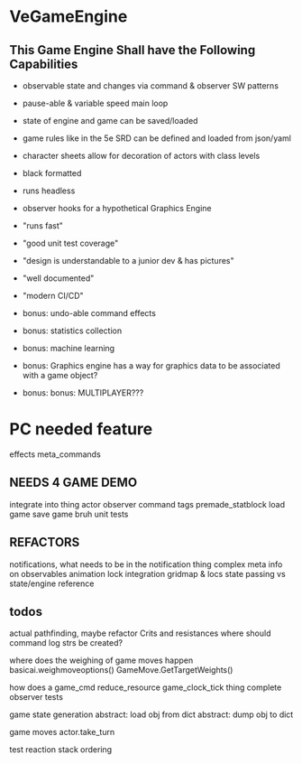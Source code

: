 # VeGameEngine

## This Game Engine Shall have the Following Capabilities
* observable state and changes via command & observer SW patterns
* pause-able & variable speed main loop 
* state of engine and game can be saved/loaded
* game rules like in the 5e SRD can be defined and loaded from json/yaml
* character sheets allow for decoration of actors with class levels
* black formatted
* runs headless
* observer hooks for a hypothetical Graphics Engine
* "runs fast"
* "good unit test coverage"
* "design is understandable to a junior dev & has pictures"
* "well documented"
* "modern CI/CD"

* bonus: undo-able command effects
* bonus: statistics collection
* bonus: machine learning
* bonus: Graphics engine has a way for graphics data to be associated with a game object?
* bonus: bonus: MULTIPLAYER???


# PC needed feature
effects
meta_commands

## NEEDS 4 GAME DEMO
integrate into thing
    actor observer
    command tags
premade_statblock
load game
save game
bruh unit tests

## REFACTORS
notifications, what needs to be in the notification thing
complex meta info on observables
animation lock integration
gridmap & locs
state passing vs state/engine reference


## todos
actual pathfinding, maybe refactor
Crits and resistances
where should command log strs be created?

where does the weighing of game moves happen
    basicai.weighmoveoptions()
    GameMove.GetTargetWeights()
    
how does a game_cmd reduce_resource
game_clock_tick thing
complete observer tests

game state generation
abstract: load obj from dict
abstract: dump obj to dict

game moves
actor.take_turn

test reaction stack ordering